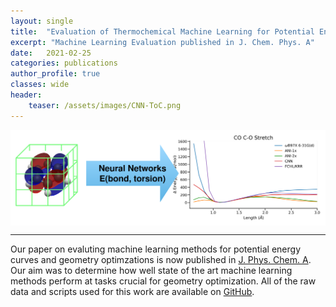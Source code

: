 ```yaml
---
layout: single
title:  "Evaluation of Thermochemical Machine Learning for Potential Energy Curves and Geometry Optimization"
excerpt: "Machine Learning Evaluation published in J. Chem. Phys. A"
date:   2021-02-25
categories: publications
author_profile: true
classes: wide
header:
    teaser: /assets/images/CNN-ToC.png
---
```


<div style="font-size:0;">
    <img src="/assets/images/CNN-ToC.png" width="800">
</div>

------

Our paper on evaluting machine learning methods for potential energy curves and geometry optimzations is now published in [J. Phys. Chem. A](https://doi.org/10.1021/acs.jpca.0c10147). Our aim was to determine how well state of the art machine learning methods perform at tasks crucial for geometry optimization. All of the raw data and scripts used for this work are available on [GitHub](https://github.com/hutchisonlab/ml-benchmark).